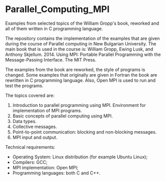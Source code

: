 # Parallel_Computing_MPI
Examples from selected topics of the William Gropp's book, reworked and all of them written in C programming language.

The repository contains the implementation of the examples that are given during the course of Parallel computing in New Bulgarian University. The main book that is used in the course is:
William Gropp, Ewing Lusk, and Anthony Skjellum. 2014. Using MPI: Portable Parallel Programming with the Message-Passing Interface. The MIT Press.

The examples from the book are reworked, the style of programs is changed. Some examples that originally are given in Fortran the book are rewritten in C programming language. Also, Open MPI is used to run and test the programs.

The topics covered are:
1. Introduction to parallel programming using MPI. Environment for implementation of MPI programs.
2. Basic concepts of parallel computing using MPI.
3. Data types.
4. Collective messages.
5. Point-to-point communication: blocking and non-blocking messages.
6. MPI input and output.

Technical requirements:
- Operating System: Linux distribution (for example Ubuntu Linux);
- Compilers: GCC;
- MPI implementation: Open MPI;
- Programming languages: both C and C++.
